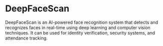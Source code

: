 # DeepFaceScan
DeepFaceScan is an AI-powered face recognition system that detects and recognizes faces in real-time using deep learning and computer vision techniques. It can be used for identity verification, security systems, and attendance tracking.
